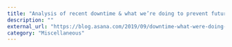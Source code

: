 ```yaml
---
title: "Analysis of recent downtime & what we’re doing to prevent future incidents"
description: ""
external_url: "https://blog.asana.com/2019/09/downtime-what-were-doing-to-prevent-future-downtime/"
category: "Miscellaneous"
---
```

